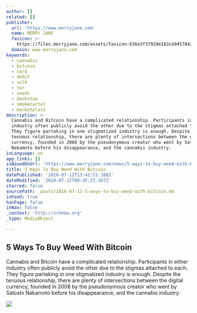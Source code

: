 ```yaml
---
author: []
related: []
publisher:
  url: 'https://www.merryjane.com'
  name: MERRY JANE
  favicon: >-
    https://files.merryjane.com/assets/favicon-636e3f37929e182ce945784259ab688f.ico
  domain: www.merryjane.com
keywords:
  - cannabis
  - bitcoin
  - card
  - debit
  - silk
  - tor
  - seeds
  - dankstop
  - smokecartel
  - marketplace
description: >-
  Cannabis and Bitcoin have a complicated relationship. Participants in either
  industry often publicly avoid the other due to the stigmas attached to each.
  They figure partaking in one stigmatized industry is enough. Despite the
  tenuous relationship, there are plenty of intersections between the digital
  currency, founded in 2008 by the pseudonymous creator who went by Satoshi
  Nakamoto before his disappearance, and the cannabis industry.
inLanguage: en
app_links: []
isBasedOnUrl: 'https://www.merryjane.com/news/5-ways-to-buy-weed-with-bitcoin'
title: 5 Ways To Buy Weed With Bitcoin
datePublished: '2016-07-12T13:41:51.388Z'
dateModified: '2016-07-12T09:45:25.367Z'
starred: false
sourcePath: _posts/2016-07-12-5-ways-to-buy-weed-with-bitcoin.md
inFeed: true
hasPage: false
inNav: false
_context: 'http://schema.org'
_type: MediaObject

---
```

<article style=""><h1>5 Ways To Buy Weed With Bitcoin</h1><p>Cannabis and Bitcoin have a complicated relationship. Participants in either industry often publicly avoid the other due to the stigmas attached to each. They figure partaking in one stigmatized industry is enough. Despite the tenuous relationship, there are plenty of intersections between the digital currency, founded in 2008 by the pseudonymous creator who went by Satoshi Nakamoto before his disappearance, and the cannabis industry.</p><img src="https://files.merryjane.com/uploads/article/hero_image/1338/main_content_MJ_Bitcoin_Cannabis_WIDE.jpg" /></article>
